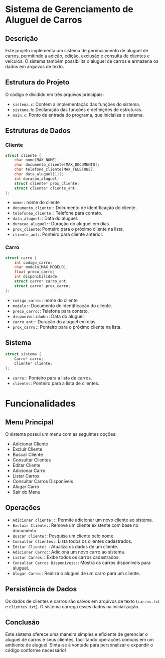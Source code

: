 # Sistema de Gerenciamento de Aluguel de Carros

## Descrição

Este projeto implementa um sistema de gerenciamento de aluguel de carros, permitindo a adição, edição, exclusão e consulta de clientes e veículos. O sistema também possibilita o aluguel de carros e armazena os dados em arquivos de texto.

## Estrutura do Projeto

O código é dividido em três arquivos principais:

- `sistema.c`: Contém a implementação das funções do sistema.
- `sistema.h`: Declaração das funções e definições de estruturas.
- `main.c`: Ponto de entrada do programa, que inicializa o sistema.

## Estruturas de Dados

### Cliente

```c
struct cliente {
    char nome[MAX_NOME];
    char documento_cliente[MAX_DOCUMENTO];
    char telefone_cliente[MAX_TELEFONE];
    char data_aluguel[11];
    int duracao_aluguel;
    struct cliente* prox_cliente;
    struct cliente* cliente_ant;
};
```
- `nome:`: nome do cliente
- `documento_cliente:`: Documento de identificação do cliente.
- `telefoneo_cliente:`: Telefone para contato.
- `data_aluguel:`: Data do aluguel.
- `duracao_aluguel:`: Duração do aluguel em dias.
- `prox_cliente`: Ponteiro para o próximo cliente na lista.
- `cliente_ant:`: Ponteiro para cliente anterior.

### Carro

```c
struct carro {
    int codigo_carro;
    char modelo[MAX_MODELO];
    float preco_carro;
    int disponibilidade;
    struct carro* carro_ant;
    struct carro* prox_carro;
};
```
- `codigo_carro:`: nome do cliente
- `modelo:`: Documento de identificação do cliente.
- `preco_carro:`: Telefone para contato.
- `disponibilidade:`: Data do aluguel.
- `carro_ant:`: Duração do aluguel em dias.
- `prox_carro:`: Ponteiro para o próximo cliente na lista.

## Sistema

```c
struct sistema {
    Carro* carro;
    Cliente* cliente;
};
```
- `carro:`: Ponteiro para a lista de carros.
- `cliente:`: Ponteiro para a lista de clientes.

# Funcionalidades
## Menu Principal
O sistema possui um menu com as seguintes opções: 
- Adicionar Cliente
- Excluir Cliente
- Buscar Cliente
- Consultar Clientes
- Editar Cliente
- Adicionar Carro
- Listar Carros
- Consultar Carros Disponíveis
- Alugar Carro
- Sair do Menu

## Operações 
- `Adicionar cliente::`: Permite adicionar um novo cliente ao sistema.
- `Excluir Cliente:`: Remove um cliente existente com base no documento.
- `Buscar Cliente:`: Pesquisa um cliente pelo nome.
- `Consultar Clientes:`: Lista todos os clientes cadastrados.
- `Editar Cliente: `: Atualiza os dados de um cliente.
- `Adicionar Carro:`: Adiciona um novo carro ao sistema.
- `Listar Carros:`: Exibe todos os carros cadastrados.
- `Consultar Carros Disponíveis:`: Mostra os carros disponíveis para aluguel.
- `Alugar Carro:`: Realiza o aluguel de um carro para um cliente.

## Persistência de Dados
Os dados de clientes e carros são salvos em arquivos de texto (`carros.txt` e `clientes.txt`). O sistema carrega esses dados na inicialização.

## Conclusão
Este sistema oferece uma maneira simples e eficiente de gerenciar o aluguel de carros e seus clientes, facilitando operações comuns em um ambiente de aluguel. Sinta-se à vontade para personalizar e expandir o código conforme necessário!
